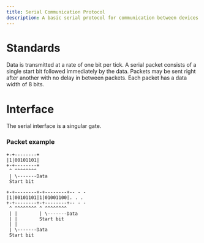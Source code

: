 ```yaml
---
title: Serial Communication Protocol
description: A basic serial protocol for communication between devices.
---
```


# Standards
Data is transmitted at a rate of one bit per tick. A serial packet consists of a single start bit followed immediately by the data. Packets may be sent right after another with no delay in between packets. Each packet has a data width of 8 bits.

# Interface
The serial interface is a singular gate.

### Packet example
```
+-+--------+
|1|00101101|
+-+--------+
 ^ ^^^^^^^^
 | \-------Data
 Start bit

+-+--------+-+--------+-- - -
|1|00101101|1|01001100|. . .
+-+--------+-+--------+-- - -
 ^ ^^^^^^^^ ^ ^^^^^^^^
 | |        | \-------Data
 | |        Start bit
 | |
 | \-------Data
 Start bit
```
